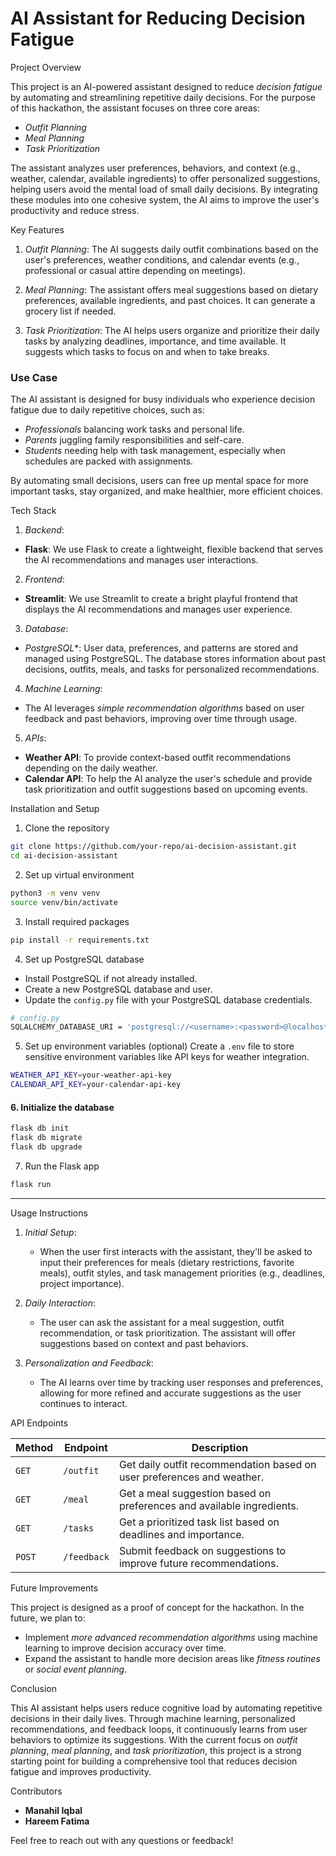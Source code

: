 # AI Assistant for Reducing Decision Fatigue

Project Overview

This project is an AI-powered assistant designed to reduce *decision fatigue* by automating and streamlining repetitive daily decisions. For the purpose of this hackathon, the assistant focuses on three core areas:
- *Outfit Planning*
- *Meal Planning*
- *Task Prioritization*

The assistant analyzes user preferences, behaviors, and context (e.g., weather, calendar, available ingredients) to offer personalized suggestions, helping users avoid the mental load of small daily decisions. By integrating these modules into one cohesive system, the AI aims to improve the user's productivity and reduce stress.

Key Features

1. *Outfit Planning*: The AI suggests daily outfit combinations based on the user's preferences, weather conditions, and calendar events (e.g., professional or casual attire depending on meetings).
   
2. *Meal Planning*: The assistant offers meal suggestions based on dietary preferences, available ingredients, and past choices. It can generate a grocery list if needed.
   
3. *Task Prioritization*: The AI helps users organize and prioritize their daily tasks by analyzing deadlines, importance, and time available. It suggests which tasks to focus on and when to take breaks.

### Use Case

The AI assistant is designed for busy individuals who experience decision fatigue due to daily repetitive choices, such as:
- *Professionals* balancing work tasks and personal life.
- *Parents* juggling family responsibilities and self-care.
- *Students* needing help with task management, especially when schedules are packed with assignments.

By automating small decisions, users can free up mental space for more important tasks, stay organized, and make healthier, more efficient choices.


Tech Stack

1. *Backend*: 
- **Flask**: We use Flask to create a lightweight, flexible backend that serves the AI recommendations and manages user interactions.

2. *Frontend*: 
- **Streamlit**: We use Streamlit to create a bright playful frontend that displays the AI recommendations and manages user experience.
  
3. *Database*:
- *PostgreSQL**: User data, preferences, and patterns are stored and managed using PostgreSQL. The database stores information about past decisions, outfits, meals, and tasks for personalized recommendations.
  
4. *Machine Learning*:
- The AI leverages *simple recommendation algorithms* based on user feedback and past behaviors, improving over time through usage.
  
5. *APIs*:
- **Weather API**: To provide context-based outfit recommendations depending on the daily weather.
- **Calendar API**: To help the AI analyze the user's schedule and provide task prioritization and outfit suggestions based on upcoming events.



Installation and Setup

1. Clone the repository
```bash
git clone https://github.com/your-repo/ai-decision-assistant.git
cd ai-decision-assistant
```

2. Set up virtual environment
```bash
python3 -m venv venv
source venv/bin/activate
```

3. Install required packages
```bash
pip install -r requirements.txt
```

4. Set up PostgreSQL database
- Install PostgreSQL if not already installed.
- Create a new PostgreSQL database and user.
- Update the `config.py` file with your PostgreSQL database credentials.
  
```bash
# config.py
SQLALCHEMY_DATABASE_URI = 'postgresql://<username>:<password>@localhost/<database>'
```

5. Set up environment variables (optional)
Create a `.env` file to store sensitive environment variables like API keys for weather integration.

```bash
WEATHER_API_KEY=your-weather-api-key
CALENDAR_API_KEY=your-calendar-api-key
```

#### 6. Initialize the database
```bash
flask db init
flask db migrate
flask db upgrade
```

7. Run the Flask app
```bash
flask run
```

---

Usage Instructions

1. *Initial Setup*: 
   - When the user first interacts with the assistant, they'll be asked to input their preferences for meals (dietary restrictions, favorite meals), outfit styles, and task management priorities (e.g., deadlines, project importance).
   
2. *Daily Interaction*: 
   - The user can ask the assistant for a meal suggestion, outfit recommendation, or task prioritization. The assistant will offer suggestions based on context and past behaviors.

3. *Personalization and Feedback*: 
   - The AI learns over time by tracking user responses and preferences, allowing for more refined and accurate suggestions as the user continues to interact.



API Endpoints

| Method | Endpoint | Description |
|--------|----------|-------------|
| `GET`  | `/outfit`    | Get daily outfit recommendation based on user preferences and weather. |
| `GET`  | `/meal`      | Get a meal suggestion based on preferences and available ingredients. |
| `GET`  | `/tasks`     | Get a prioritized task list based on deadlines and importance. |
| `POST` | `/feedback`  | Submit feedback on suggestions to improve future recommendations. |


Future Improvements

This project is designed as a proof of concept for the hackathon. In the future, we plan to:
- Implement *more advanced recommendation algorithms* using machine learning to improve decision accuracy over time.
- Expand the assistant to handle more decision areas like *fitness routines* or *social event planning*.

Conclusion

This AI assistant helps users reduce cognitive load by automating repetitive decisions in their daily lives. Through machine learning, personalized recommendations, and feedback loops, it continuously learns from user behaviors to optimize its suggestions. With the current focus on *outfit planning*, *meal planning*, and *task prioritization*, this project is a strong starting point for building a comprehensive tool that reduces decision fatigue and improves productivity.


Contributors

- **Manahil Iqbal**
- **Hareem Fatima**

Feel free to reach out with any questions or feedback!
